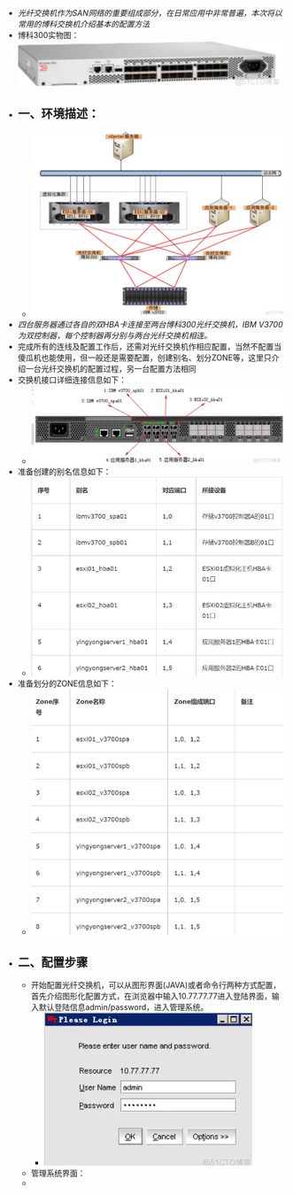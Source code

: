 - *光纤交换机作为SAN网络的重要组成部分，在日常应用中非常普遍，本次将以常用的博科交换机介绍基本的配置方法*
- 博科300实物图：
  ![image.png](../assets/image_1692695472216_0.png)
- ## 一、环境描述：
	- ![image.png](../assets/image_1692695538167_0.png)
- *四台服务器通过各自的双HBA卡连接至两台博科300光纤交换机，IBM V3700为双控制器，每个控制器再分别与两台光纤交换机相连。*
- 完成所有的连线及配置工作后，还需对光纤交换机作相应配置，当然不配置当傻瓜机也能使用，但一般还是需要配置，创建别名、划分ZONE等，这里只介绍一台光纤交换机的配置过程，另一台配置方法相同
- 交换机接口详细连接信息如下：
	- ![image.png](../assets/image_1692695623636_0.png)
- 准备创建的别名信息如下：
	- ![image.png](../assets/image_1692695684251_0.png)
- 准备划分的ZONE信息如下：
	- ![image.png](../assets/image_1692695716593_0.png)
- ## 二、配置步骤
	- 开始配置光纤交换机，可以从图形界面(JAVA)或者命令行两种方式配置，首先介绍图形化配置方式，在浏览器中输入10.77.77.77进入登陆界面，输入默认登陆信息admin/password，进入管理系统。
		- ![image.png](../assets/image_1692695815030_0.png)
	- 管理系统界面：
	-